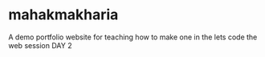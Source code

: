 # mahakmakharia
A demo portfolio website for teaching how to make one in the lets code the web session DAY 2
